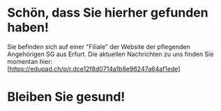 
# Schön, dass Sie hierher gefunden haben!

Sie befinden sich auf einer "Filiale" der Website der pflegenden Angehörigen SG aus Erfurt.
Die aktuellen Nachrichten zu uns finden Sie momentan hier:
[https://edupad.ch/p/r.dce12f8d0714a1b8e96247a64af1ede]

Bleiben Sie gesund!
=======

